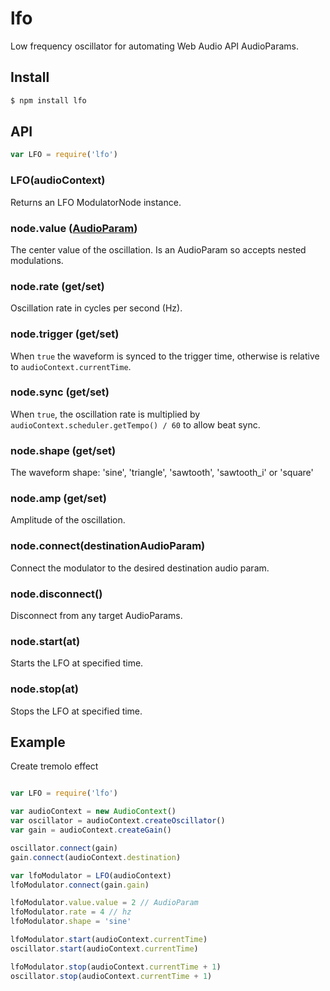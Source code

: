 lfo
===

Low frequency oscillator for automating Web Audio API AudioParams.

## Install

```bash
$ npm install lfo
```

## API

```js
var LFO = require('lfo')
```

### LFO(audioContext)

Returns an LFO ModulatorNode instance.

### node.value ([AudioParam](https://developer.mozilla.org/en-US/docs/Web/API/AudioParam))

The center value of the oscillation. Is an AudioParam so accepts nested modulations.

### node.rate (get/set)

Oscillation rate in cycles per second (Hz).

### node.trigger (get/set)

When `true` the waveform is synced to the trigger time, otherwise is relative to `audioContext.currentTime`.

### node.sync (get/set)

When `true`, the oscillation rate is multiplied by `audioContext.scheduler.getTempo() / 60` to allow beat sync.

### node.shape (get/set)

The waveform shape: 'sine', 'triangle', 'sawtooth', 'sawtooth_i' or 'square'

### node.amp (get/set)

Amplitude of the oscillation.

### node.connect(destinationAudioParam)

Connect the modulator to the desired destination audio param.

### node.disconnect()

Disconnect from any target AudioParams.

### node.start(at)

Starts the LFO at specified time.

### node.stop(at)

Stops the LFO at specified time.

## Example

Create tremolo effect

```js

var LFO = require('lfo')

var audioContext = new AudioContext()
var oscillator = audioContext.createOscillator()
var gain = audioContext.createGain()

oscillator.connect(gain)
gain.connect(audioContext.destination)

var lfoModulator = LFO(audioContext)
lfoModulator.connect(gain.gain)

lfoModulator.value.value = 2 // AudioParam
lfoModulator.rate = 4 // hz
lfoModulator.shape = 'sine'

lfoModulator.start(audioContext.currentTime)
oscillator.start(audioContext.currentTime)

lfoModulator.stop(audioContext.currentTime + 1)
oscillator.stop(audioContext.currentTime + 1)
```
